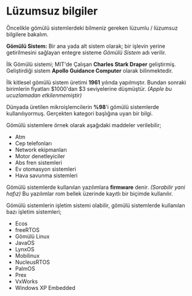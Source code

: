 # Lüzumsuz bilgiler



Öncelikle  gömülü sistemlerdeki bilmeniz gereken lüzumlu / lüzumsuz bilgilere bakalım.

**Gömülü Sistem:**  Bir ana yada alt sistem olarak; bir işlevin yerine getirilmesini sağlayan entegre sisteme _Gömülü Sistem_ adı verilir.

İlk Gömülü sistemi; MIT'de Çalışan **Charles Stark Draper** geliştirmiş. Geliştirdiği sistem **Apollo Guidance Computer** olarak bilinmektedir.

İlk kitlesel gömülü sistem üretimi **1961** yılında yapılmıştır. Bundan sonraki birimlerin fiyatları $1000'dan $3 seviyelerine düşmüştür. _(Apple bu ucuzlamadan etkilenmemiştir)_

Dünyada üretilen mikroişlemcilerin **%98**'i gömülü sistemlerde kullanılıyormuş. Gerçekten kategori başlığına uyan bir bilgi.

Gömülü sistemlere örnek olarak aşağıdaki maddeler verilebilir;

* Atm
* Cep telefonları
* Network ekipmanları
* Motor denetleyiciler
* Abs fren sistemleri
* Ev otomasyon sistemleri
* Hava savunma sistemleri


Gömülü sistemlerde kullanılan yazılımlara **firmware** denir. _(Sorabilir yani hafız)_ Bu yazılımlar rom bellek üzerinde kayıtlı bir biçimde kullanılır.

Gömülü sistemlerin işletim sistemi olabilir, gömülü sistemlerde kullanılan bazı işletim sistemleri;

* Ecos
* freeRTOS
* Gömülü Linux
* JavaOS
* LynxOS
* Mobilinux
* NucleusRTOS
* PalmOS
* Prex
* VxWorks
* Windows XP Embedded

